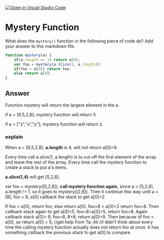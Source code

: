 [![Open in Visual Studio Code](https://classroom.github.com/assets/open-in-vscode-718a45dd9cf7e7f842a935f5ebbe5719a5e09af4491e668f4dbf3b35d5cca122.svg)](https://classroom.github.com/online_ide?assignment_repo_id=11841663&assignment_repo_type=AssignmentRepo)
# Mystery Function

What does the `mystery()` function in the following piece of code do? Add your
answer to this markdown file.

```javascript
function mystery(a) {
    if(a.length == 1) return a[0];
    var foo = mystery(a.slice(1, a.length))
    if(foo > a[0]) return foo;
    else return a[0];
}
```

## Answer
Function mystery will return the largest element in the a.

if a = [9,5,2,8]; mystery function will return 5

if a = ["z","x","y"]; mystery function will return z.

  ### explain

When a = [9,5,2,8], **a.length** is 4, will not return a[0]=9.

Every time call a.slice(1, a.length) is to cut off the first element of the array and leave the rest of the array. Every time call the mystery function to create a stack to put a's items.

**a.slice(1,4)** will get [5,2,8];

var foo = mystery([5,2,8]); **call mystery function again**, since a = [5,2,8], a.length != 1, so it goes to mystery([2,8]). Then it continue this way until a = [8], foo = 8, a[0] callback the stack to get a[0]=2.

If foo > a[0], return foo, else return a[0]. foo=8 > a[0]=2 return foo=8.
Then callback stack again to get a[0]=5, foo=8>a[0]=5, return foo=8.
Again callback stack a[0]= 9, foo=8, 9>8, return a[0]=9.
Then because of foo < a[0], so return a[0] = 5;
//get help from Ta: Ali
//I didn't think about every time the calling mystery function actually does not return foo at once. It has something callback the previous stack to get a[0] to compare.
